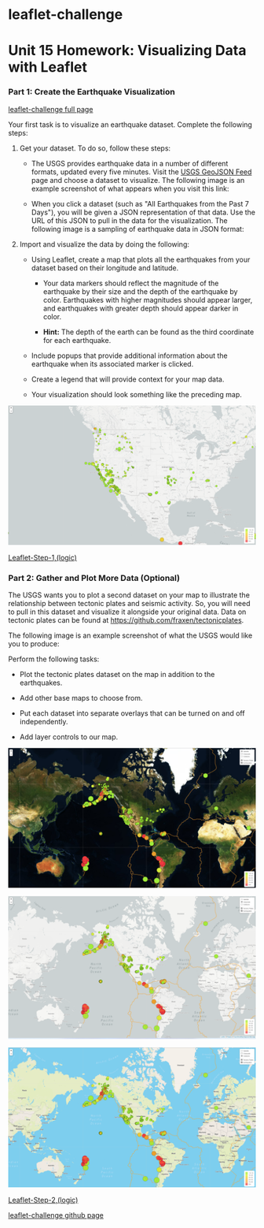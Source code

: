 # leaflet-challenge

# Unit 15 Homework: Visualizing Data with Leaflet

### Part 1: Create the Earthquake Visualization

 [leaflet-challenge full page](https://hanatafesse.github.io/leaflet-challenge/)

Your first task is to visualize an earthquake dataset. Complete the following steps:

1. Get your dataset. To do so, follow these steps: 

   * The USGS provides earthquake data in a number of different formats, updated every five minutes. Visit the [USGS GeoJSON Feed](http://earthquake.usgs.gov/earthquakes/feed/v1.0/geojson.php) page and choose a dataset to visualize. The following image is an example screenshot of what appears when you visit this link:

    * When you click a dataset (such as "All Earthquakes from the Past 7 Days"), you will be given a JSON representation of that data. Use the URL of this JSON to pull in the data for the visualization. The following image is a sampling of earthquake data in JSON format:
2. Import and visualize the data by doing the following: 

   * Using Leaflet, create a map that plots all the earthquakes from your dataset based on their longitude and latitude.

       *  Your data markers should reflect the magnitude of the earthquake by their size and the depth of the earthquake by color. Earthquakes with higher magnitudes should appear larger, and earthquakes with greater depth should appear darker in color.

       * **Hint:** The depth of the earth can be found as the third coordinate for each earthquake.

   * Include popups that provide additional information about the earthquake when its associated marker is clicked.

   * Create a legend that will provide context for your map data.

   * Your visualization should look something like the preceding map.

![BasicMap](./Leaflet-Step-1/Images/BasicMap.png)

[Leaflet-Step-1,(logic)](/leaflet-challenge/Leaflet-Step-1/static/js/logic.js)

### Part 2: Gather and Plot More Data (Optional)

The USGS wants you to plot a second dataset on your map to illustrate the relationship between tectonic plates and seismic activity. So, you will need to pull in this dataset and visualize it alongside your original data. Data on tectonic plates can be found at <https://github.com/fraxen/tectonicplates>.

The following image is an example screenshot of what the USGS would like you to produce:

Perform the following tasks: 

* Plot the tectonic plates dataset on the map in addition to the earthquakes.

* Add other base maps to choose from.

* Put each dataset into separate overlays that can be turned on and off independently.

* Add layer controls to our map.

![satellitemap](./Leaflet-Step-1/Images/satellitemap.png)

![mapboxlight](./Leaflet-Step-1/Images/mapboxlight.png)

![mapboxoutdoors](./Leaflet-Step-1/Images/mapboxoutdoors.png)

[Leaflet-Step-2,(logic)](/leaflet-challenge/Leaflet-Step-2/static/js/logic.js)

[leaflet-challenge github page](https://github.com/HanaTafesse/leaflet-challenge)
